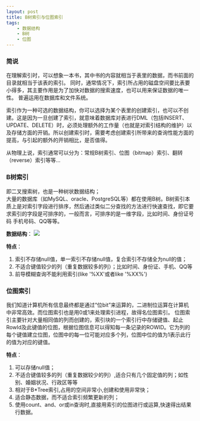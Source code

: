 ```yaml
---
layout: post
title: B树索引与位图索引
tags:
    - 数据结构
    - B树
    - 位图
---
```




### 简说 ###

在理解索引时，可以想象一本书，其中书的内容就相当于表里的数据，而书前面的目录就相当于该表的索引。
同时，通常情况下，索引所占用的磁盘空间要比表要小得多，其主要作用是为了加快对数据的搜索速度，也可以用来保证数据的唯一性。
普遍运用在数据库和文件系统。

索引作为一种可选的数据结构，你可以选择为某个表里的创建索引，也可以不创建。这是因为一旦创建了索引，就意味着数据库对表进行DML（包括INSERT、UPDATE、DELETE）时，必须处理额外的工作量（也就是对索引结构的维护）以及存储方面的开销。所以创建索引时，需要考虑创建索引所带来的查询性能方面的提高，与引起的额外的开销相比，是否值得。

从物理上说，索引通常可以分为：常规B树索引、位图（bitmap）索引、翻转（reverse）索引等等...



###  B树索引  ###

即二叉搜索树，也是一种树状数据结构；	
大量的数据库（如MySQL、oracle、PostgreSQL等）都在使用B树。B树索引本质上是对索引字段进行排序，然后通过类似二分查找的方法进行快速查找，即它要求索引的字段是可排序的，一般而言，可排序的是一维字段，比如时间、身份证号码  手机号码、QQ等等。


**数据结构**：
![](http://cdn.jasonsoso.com/b.jpg)


**特点**： 	
1. 索引不存储null值，单一索引不存储null值，复合索引不存储全为null的值；  
2. 不适合键值较少的列（重复数据较多的列）；比如时间、身份证、手机、QQ等  
3. 前导模糊查询不能利用索引(like '%XX'或者like '%XX%')



###  位图索引  ###


我们知道计算机所有信息最终都是通过“位bit”来运算的，二进制位运算在计算机中非常高效。而位图索引也是用0或1来处理索引进程，故得名位图索引。
位图索引主要针对大量相同值的列而创建的，索引块的一个索引行中存储键值、起止RowId及此键值的位图，根据位图信息可以得知每一条记录的ROWID。它为列的每个键值建立位图，位图中的每一位可能对应多个列，位图中位的值为1表示此行的值为对应的键值。



**特点**： 	
1. 可以存储null值；  
2. 不适合键值较多的列（重复数据较少的列）,适合只有几个固定值的列；如性别、婚姻状况、行政区等等   
3. 相对于B*Tree索引,占用的空间非常小,创建和使用非常快；  
4. 适合静态数据，而不适合索引频繁更新的列；  
5. 使用count、and、or或in查询时,直接用索引的位图进行或运算,快速得出结果行数据。  


